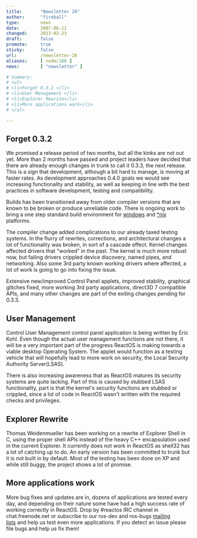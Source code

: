 ```yaml
---
title:       "Newsletter 26"
author:      "fireball"
type:        news
date:        2007-06-11
changed:     2013-02-23
draft:       false
promote:     true
sticky:      false
url:         /newsletter-26
aliases:     [ node/166 ]
news:        [ "newsletter" ]

# Summary:
# <ul>
# <li>Forget 0.3.2 </li>
# <li>User Management </li>
# <li>Explorer Rewrite</li>
# <li>More applications work</li>
# </ul>

---
```

<h2>Forget 0.3.2 </h2>
<p>We promised a release period of two months, but all the kinks are not out yet. More than 2 months have passed and project leaders have decided that there are already enough changes in trunk to call it 0.3.3, the next release. This is a sign that development, although a bit hard to manage, is moving at faster rates. As development approaches 0.4.0 goals we would see increasing functionality and stability, as well as keeping in line with the best practices in software development, testing and compatibility. </p>
<p>Builds has been transitioned away from older compiler versions that&nbsp;are known to be broken or produce unreliable code. There is ongoing work to bring a one step standard build environment for <a href="http://www.reactos.org/wiki/index.php/HOWTO/setup_a_build_environment_for_Windows">windows</a> and <a href="http://www.reactos.org/forum/viewtopic.php?t=3922">*nix</a> platforms.</p>
<p>The compiler change added complications to our already taxed testing systems. In the flurry of rewrites, corrections, and architectural changes a lot of functionality was broken, in sort of a cascade effect. Kernel changes affected drivers that &quot;worked&quot; in the past. The kernel is much more robust now, but failing drivers crippled device discovery, named pipes, and networking. Also some 3rd party known working drivers where affected, a lot of work is going to go into fixing the issue. </p>
<p>Extensive new/improved Control Panel applets, improved stability, graphical glitches fixed, more working 3rd party applications, direct3D 7 compatible APIs, and many other changes are part of the exiting changes pending for 0.3.3. </p>
<h2>User Management </h2>
<p>Control User Management control panel application is being written by Eric Kohl. Even though the actual user management functions are not there, it will be a very important part of the progress ReactOS is making towards a viable desktop Operating System. The applet would function as a testing vehicle that will hopefully lead to more work on security, the Local Security Authority Server(LSAS). </p>
<p>There is also increasing awareness that as ReactOS matures its security systems are quite lacking. Part of this is caused by stubbed LSAS functionality, part is that the kernel's security functions are stubbed or crippled, since a lot of code in ReactOS wasn't written with the required checks and privileges. </p>
<h2>Explorer Rewrite</h2>
<p>Thomas Weidenmueller has been working on a rewrite of Explorer Shell in C, using the proper shell APIs instead of the heavy C++ encapsulation used in the current Explorer. It currently does not work in ReactOS as shell32 has a lot of catching up to do. An early version has been committed to trunk but it is not built in by default. Most of the testing has been done on XP and while still buggy, the project shows a lot of promise.<br/>
</p>
<h2>More applications work</h2>
<p>More bug fixes and updates are in, dozens of applications are tested every day, and depending on their nature some have had a high success rate of working correctly in ReactOS. Drop by #reactos IRC channel in chat.freenode.net or subscribe to our ros-dev and ros-bugs <a href="http://www.reactos.org/en/community_mailinglists.html">mailing lists</a>&nbsp;and help us test even more applications. If you detect an issue please file bugs and help us fix them!</p>
<p>&nbsp;</p>
